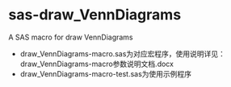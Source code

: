 # sas-draw_VennDiagrams
A SAS macro for draw VennDiagrams
* draw_VennDiagrams-macro.sas为对应宏程序，使用说明详见：draw_VennDiagrams-macro参数说明文档.docx
* draw_VennDiagrams-macro-test.sas为使用示例程序
